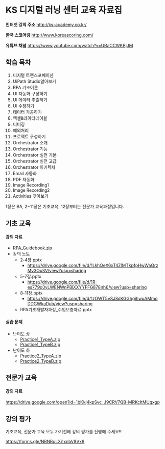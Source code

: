 # KS 디지털 러닝 센터 교육 자료집

**인터넷 강의 주소**  http://ks-academy.co.kr/

**한국 스코어링** http://www.koreascoring.com/

**유튜브 채널** https://www.youtube.com/watch?v=UBaCCWKBjJM

## 학습 목차

1. 디지털 트랜스포메이션
2. UiPath Studio알아보기
3. RPA 기초이론
4. UI 자동화 구성하기
5. UI 데이터 추출하기
6. UI 수정하기
7. 데이터 가공하기
8. 엑셀&데이터테이블
9. 디버깅
10. 예외처리
11. 프로젝트 구성하기
12. Orchestrator 소개
13. Orchestrator 기능
14. Orchestrator 실전 기본
15. Orchestrator 실전 고급
16. Orchestrator 아키텍처
17. Email 자동화
18. PDF 자동화
19. Image Recording1
20. Image Recording2
21. Activities 찾아보기

1장은 BA, 2~11장은 기초교육, 12장부터는 전문가 교육과정입니다.
## 기초 교육

#### 강의 자료
- [RPA_Guidebook.zip](https://github.com/RPAKorea/RPA/blob/master/RPA_Guidebook.zip)
- 강의 노트
  - 2-4장.pptx
    - https://drive.google.com/file/d/1LkhQeX6xT4ZIMTkpfpHwWaQrzMv3OuSV/view?usp=sharing
  - 5-7장.pptx
    - https://drive.google.com/file/d/1R-es779o0yLWENWnPBlXXYYFFG878nh6/view?usp=sharing
  - 8-11장.pptx
    - https://drive.google.com/file/d/1zOWT5vSJ8dKGGhgjhwuAMmoDDGWkaDub/view?usp=sharing
  - RPA기초개발자과정_수업보충자료.pptx

#### 실습 문제
- 난이도 상
  - [Practice1_TypeA.zip](https://github.com/RPAKorea/RPA/blob/master/Practice1_TypeA.zip)
  - [Practice1_TypeB.zip](https://github.com/RPAKorea/RPA/blob/master/Practice1_TypeB.zip)
- 난이도 하
  - [Practice2_TypeA.zip](https://github.com/RPAKorea/RPA/blob/master/Practice2_TypeA.zip)
  - [Practice2_TypeB.zip](https://github.com/RPAKorea/RPA/blob/master/Practice2_TypeB.zip)

## 전문가 교육

#### 강의 자료
https://drive.google.com/open?id=1bKkj4kpSvc_J9CRV7QB-MRKcItMUqxgp

## 강의 평가

기초교육, 전문가 교육 모두 가기전에 강의 평가를 진행해 주세요!!

https://forms.gle/NBNBuLXi1xnbV8Vx8
